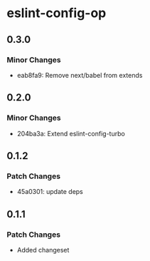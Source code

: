 # eslint-config-op

## 0.3.0

### Minor Changes

- eab8fa9: Remove next/babel from extends

## 0.2.0

### Minor Changes

- 204ba3a: Extend eslint-config-turbo

## 0.1.2

### Patch Changes

- 45a0301: update deps

## 0.1.1

### Patch Changes

- Added changeset
